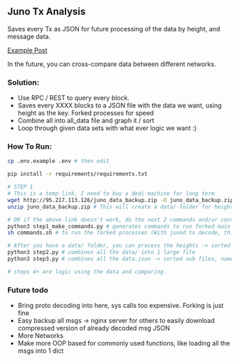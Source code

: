 ## Juno Tx Analysis
Saves every Tx as JSON for future processing of the data by height, and message data.

[Example Post](https://twitter.com/Reecepbcups_/status/1571109060963078145?s=20&t=5fPdMu3FWXoCg_qHOT3pEw)

In the future, you can cross-compare data between different networks.

### Solution:
- Use RPC / REST to query every block.
- Saves every XXXX blocks to a JSON file with the data we want, using height as the key. Forked processes for speed
- Combine all into all_data file and graph it / sort
- Loop through given data sets with what ever logic we want :)


### How To Run:
```bash
cp .env.example .env # then edit

pip install -r requirements/requirements.txt

# STEP 1
# This is a temp link, I need to buy a dedi machine for long term
wget http://95.217.113.126/juno_data_backup.zip -O juno_data_backup.zip
unzip juno_data_backup.zip # This will create a data/ folder for heights

# OR if the above link doesn't work, do the next 2 commands and/or contact Reece#3370
python3 step1_make_commands.py # generates commands to run forked main's for (batching Height groups)
sh commands.sh # to run the forked processes (With junod tx decode, this takes ~4 hours for 500k blocks on a Ryzen 5 3600 Hetzner)

# After you have a data/ folder, you can process the heights -> sorted files with 2 and 3
python3 step2.py # combines all the data/ into 1 large file
python3 step3.py # combines all the data.json -> sorted sub files, name = file type

# steps 4+ are logic using the data and comparing.
```


### Future todo
- Bring proto decoding into here, sys calls too expensive. Forking is just fine
- Easy backup all msgs -> nginx server for others to easily download compressed version of already decoded msg JSON
- More Networks
- Make more OOP based for commonly used functions, like loading all the msgs into 1 dict